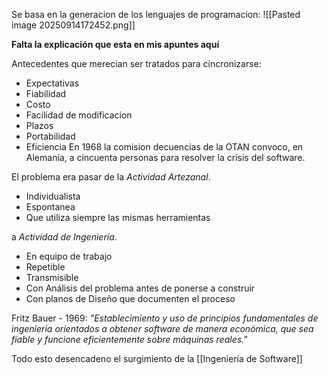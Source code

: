 Se basa en la generacion de los lenguajes de programacion:
![[Pasted image 20250914172452.png]]


**Falta la explicación que esta en mis apuntes aquí**

Antecedentes que merecian ser tratados para cincronizarse:
- Expectativas
- Fiabilidad
- Costo
- Facilidad de modificacion
- Plazos
- Portabilidad
- Eficiencia
En 1968 la comision decuencias de la OTAN convoco, en Alemania, a cincuenta personas para resolver la crisis del software.

El problema era pasar de la *Actividad Artezanal*.

- Individualista
- Espontanea
- Que utiliza siempre las mismas herramientas

a *Actividad de Ingeniería*.

- En equipo de trabajo
- Repetible
- Transmisible
- Con Análisis del problema antes de ponerse a construir
- Con planos de Diseño que documenten el proceso

Fritz Bauer - 1969:
*"Establecimiento y uso de principios fundamentales de ingeniería orientados a
obtener software de manera económica, que sea fiable y funcione eficientemente sobre máquinas reales."*

Todo esto desencadeno el surgimiento de la [[Ingeniería de Software]] 


